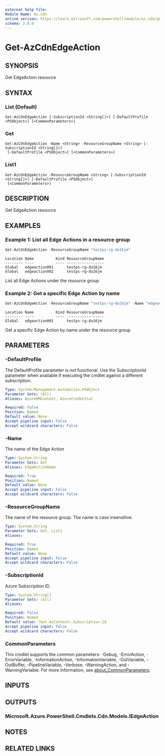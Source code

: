 ```yaml
---
external help file:
Module Name: Az.Cdn
online version: https://learn.microsoft.com/powershell/module/az.cdn/get-azcdnedgeaction
schema: 2.0.0
---
```


# Get-AzCdnEdgeAction

## SYNOPSIS
Get EdgeAction resource

## SYNTAX

### List (Default)
```
Get-AzCdnEdgeAction [-SubscriptionId <String[]>] [-DefaultProfile <PSObject>] [<CommonParameters>]
```

### Get
```
Get-AzCdnEdgeAction -Name <String> -ResourceGroupName <String> [-SubscriptionId <String[]>]
 [-DefaultProfile <PSObject>] [<CommonParameters>]
```

### List1
```
Get-AzCdnEdgeAction -ResourceGroupName <String> [-SubscriptionId <String[]>] [-DefaultProfile <PSObject>]
 [<CommonParameters>]
```

## DESCRIPTION
Get EdgeAction resource

## EXAMPLES

### Example 1: List all Edge Actions in a resource group
```powershell
Get-AzCdnEdgeAction -ResourceGroupName "testps-rg-da16jm"
```

```output
Location Name          Kind ResourceGroupName
-------- ----          ---- -----------------
Global   edgeaction001      testps-rg-da16jm
Global   edgeaction002      testps-rg-da16jm
```

List all Edge Actions under the resource group

### Example 2: Get a specific Edge Action by name
```powershell
Get-AzCdnEdgeAction -ResourceGroupName "testps-rg-da16jm" -Name "edgeaction001"
```

```output
Location Name          Kind ResourceGroupName
-------- ----          ---- -----------------
Global   edgeaction001      testps-rg-da16jm
```

Get a specific Edge Action by name under the resource group

## PARAMETERS

### -DefaultProfile
The DefaultProfile parameter is not functional.
Use the SubscriptionId parameter when available if executing the cmdlet against a different subscription.

```yaml
Type: System.Management.Automation.PSObject
Parameter Sets: (All)
Aliases: AzureRMContext, AzureCredential

Required: False
Position: Named
Default value: None
Accept pipeline input: False
Accept wildcard characters: False
```

### -Name
The name of the Edge Action

```yaml
Type: System.String
Parameter Sets: Get
Aliases: EdgeActionName

Required: True
Position: Named
Default value: None
Accept pipeline input: False
Accept wildcard characters: False
```

### -ResourceGroupName
The name of the resource group.
The name is case insensitive.

```yaml
Type: System.String
Parameter Sets: Get, List1
Aliases:

Required: True
Position: Named
Default value: None
Accept pipeline input: False
Accept wildcard characters: False
```

### -SubscriptionId
Azure Subscription ID.

```yaml
Type: System.String[]
Parameter Sets: (All)
Aliases:

Required: False
Position: Named
Default value: (Get-AzContext).Subscription.Id
Accept pipeline input: False
Accept wildcard characters: False
```

### CommonParameters
This cmdlet supports the common parameters: -Debug, -ErrorAction, -ErrorVariable, -InformationAction, -InformationVariable, -OutVariable, -OutBuffer, -PipelineVariable, -Verbose, -WarningAction, and -WarningVariable. For more information, see [about_CommonParameters](http://go.microsoft.com/fwlink/?LinkID=113216).

## INPUTS

## OUTPUTS

### Microsoft.Azure.PowerShell.Cmdlets.Cdn.Models.IEdgeAction

## NOTES

## RELATED LINKS

